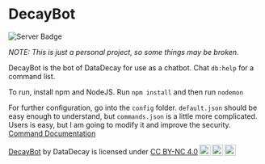 # DecayBot

![Server Badge](https://img.shields.io/badge/dynamic/json?url=https%3A%2F%2Fraw.githubusercontent.com%2FDataDecay%2FDecayBot%2Frefs%2Fheads%2Fmaster%2Fconfig%2Fdefault.json&query=%24.connection.serverName&label=Current%20Server&color=purple
)

*NOTE: This is just a personal project, so some things may be broken.*

DecayBot is the bot of DataDecay for use as a chatbot.
Chat `db:help` for a command list.

To run, install npm and NodeJS. Run `npm install` and then run `nodemon`

For further configuration, go into the `config` folder. `default.json` should be easy enough to understand, but `commands.json` is a little more complicated. Users is easy, but I am going to modify it and improve the security. [Command Documentation](tutorials/commands.md)

<p xmlns:cc="http://creativecommons.org/ns#" xmlns:dct="http://purl.org/dc/terms/"><a property="dct:title" rel="cc:attributionURL" href="https://github.com/DataDecay/DecayBot">DecayBot</a> by <span property="cc:attributionName">DataDecay</span> is licensed under <a href="https://creativecommons.org/licenses/by-nc/4.0/?ref=chooser-v1" target="_blank" rel="license noopener noreferrer" style="display:inline-block;">CC BY-NC 4.0<img style="height:22px!important;margin-left:3px;vertical-align:text-bottom;" src="https://mirrors.creativecommons.org/presskit/icons/cc.svg?ref=chooser-v1" alt=""><img style="height:22px!important;margin-left:3px;vertical-align:text-bottom;" src="https://mirrors.creativecommons.org/presskit/icons/by.svg?ref=chooser-v1" alt=""><img style="height:22px!important;margin-left:3px;vertical-align:text-bottom;" src="https://mirrors.creativecommons.org/presskit/icons/nc.svg?ref=chooser-v1" alt=""></a></p>
